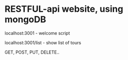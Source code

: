 # RESTFUL-api website, using mongoDB


localhost:3001  -  welcome script

localhost:3001/list - show list of tours

GET, POST, PUT, DELETE..
